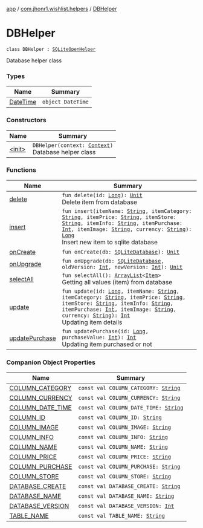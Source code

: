 [app](../../index.md) / [com.jhonr1.wishlist.helpers](../index.md) / [DBHelper](./index.md)

# DBHelper

`class DBHelper : `[`SQLiteOpenHelper`](https://developer.android.com/reference/android/database/sqlite/SQLiteOpenHelper.html)

Database helper class

### Types

| Name | Summary |
|---|---|
| [DateTime](-date-time/index.md) | `object DateTime` |

### Constructors

| Name | Summary |
|---|---|
| [&lt;init&gt;](-init-.md) | `DBHelper(context: `[`Context`](https://developer.android.com/reference/android/content/Context.html)`)`<br>Database helper class |

### Functions

| Name | Summary |
|---|---|
| [delete](delete.md) | `fun delete(id: `[`Long`](https://kotlinlang.org/api/latest/jvm/stdlib/kotlin/-long/index.html)`): `[`Unit`](https://kotlinlang.org/api/latest/jvm/stdlib/kotlin/-unit/index.html)<br>Delete item from database |
| [insert](insert.md) | `fun insert(itemName: `[`String`](https://kotlinlang.org/api/latest/jvm/stdlib/kotlin/-string/index.html)`, itemCategory: `[`String`](https://kotlinlang.org/api/latest/jvm/stdlib/kotlin/-string/index.html)`, itemPrice: `[`String`](https://kotlinlang.org/api/latest/jvm/stdlib/kotlin/-string/index.html)`, itemStore: `[`String`](https://kotlinlang.org/api/latest/jvm/stdlib/kotlin/-string/index.html)`, itemInfo: `[`String`](https://kotlinlang.org/api/latest/jvm/stdlib/kotlin/-string/index.html)`, itemPurchase: `[`Int`](https://kotlinlang.org/api/latest/jvm/stdlib/kotlin/-int/index.html)`, itemImage: `[`String`](https://kotlinlang.org/api/latest/jvm/stdlib/kotlin/-string/index.html)`, currency: `[`String`](https://kotlinlang.org/api/latest/jvm/stdlib/kotlin/-string/index.html)`): `[`Long`](https://kotlinlang.org/api/latest/jvm/stdlib/kotlin/-long/index.html)<br>Insert new item to sqlite database |
| [onCreate](on-create.md) | `fun onCreate(db: `[`SQLiteDatabase`](https://developer.android.com/reference/android/database/sqlite/SQLiteDatabase.html)`): `[`Unit`](https://kotlinlang.org/api/latest/jvm/stdlib/kotlin/-unit/index.html) |
| [onUpgrade](on-upgrade.md) | `fun onUpgrade(db: `[`SQLiteDatabase`](https://developer.android.com/reference/android/database/sqlite/SQLiteDatabase.html)`, oldVersion: `[`Int`](https://kotlinlang.org/api/latest/jvm/stdlib/kotlin/-int/index.html)`, newVersion: `[`Int`](https://kotlinlang.org/api/latest/jvm/stdlib/kotlin/-int/index.html)`): `[`Unit`](https://kotlinlang.org/api/latest/jvm/stdlib/kotlin/-unit/index.html) |
| [selectAll](select-all.md) | `fun selectAll(): `[`ArrayList`](https://kotlinlang.org/api/latest/jvm/stdlib/kotlin.collections/-array-list/index.html)`<`[`Item`](../-item/index.md)`>`<br>Getting all values (item) from database |
| [update](update.md) | `fun update(id: `[`Long`](https://kotlinlang.org/api/latest/jvm/stdlib/kotlin/-long/index.html)`, itemName: `[`String`](https://kotlinlang.org/api/latest/jvm/stdlib/kotlin/-string/index.html)`, itemCategory: `[`String`](https://kotlinlang.org/api/latest/jvm/stdlib/kotlin/-string/index.html)`, itemPrice: `[`String`](https://kotlinlang.org/api/latest/jvm/stdlib/kotlin/-string/index.html)`, itemStore: `[`String`](https://kotlinlang.org/api/latest/jvm/stdlib/kotlin/-string/index.html)`, itemInfo: `[`String`](https://kotlinlang.org/api/latest/jvm/stdlib/kotlin/-string/index.html)`, itemPurchase: `[`Int`](https://kotlinlang.org/api/latest/jvm/stdlib/kotlin/-int/index.html)`, itemImage: `[`String`](https://kotlinlang.org/api/latest/jvm/stdlib/kotlin/-string/index.html)`, currency: `[`String`](https://kotlinlang.org/api/latest/jvm/stdlib/kotlin/-string/index.html)`): `[`Int`](https://kotlinlang.org/api/latest/jvm/stdlib/kotlin/-int/index.html)<br>Updating item details |
| [updatePurchase](update-purchase.md) | `fun updatePurchase(id: `[`Long`](https://kotlinlang.org/api/latest/jvm/stdlib/kotlin/-long/index.html)`, purchaseValue: `[`Int`](https://kotlinlang.org/api/latest/jvm/stdlib/kotlin/-int/index.html)`): `[`Int`](https://kotlinlang.org/api/latest/jvm/stdlib/kotlin/-int/index.html)<br>Updating item purchased or not |

### Companion Object Properties

| Name | Summary |
|---|---|
| [COLUMN_CATEGORY](-c-o-l-u-m-n_-c-a-t-e-g-o-r-y.md) | `const val COLUMN_CATEGORY: `[`String`](https://kotlinlang.org/api/latest/jvm/stdlib/kotlin/-string/index.html) |
| [COLUMN_CURRENCY](-c-o-l-u-m-n_-c-u-r-r-e-n-c-y.md) | `const val COLUMN_CURRENCY: `[`String`](https://kotlinlang.org/api/latest/jvm/stdlib/kotlin/-string/index.html) |
| [COLUMN_DATE_TIME](-c-o-l-u-m-n_-d-a-t-e_-t-i-m-e.md) | `const val COLUMN_DATE_TIME: `[`String`](https://kotlinlang.org/api/latest/jvm/stdlib/kotlin/-string/index.html) |
| [COLUMN_ID](-c-o-l-u-m-n_-i-d.md) | `const val COLUMN_ID: `[`String`](https://kotlinlang.org/api/latest/jvm/stdlib/kotlin/-string/index.html) |
| [COLUMN_IMAGE](-c-o-l-u-m-n_-i-m-a-g-e.md) | `const val COLUMN_IMAGE: `[`String`](https://kotlinlang.org/api/latest/jvm/stdlib/kotlin/-string/index.html) |
| [COLUMN_INFO](-c-o-l-u-m-n_-i-n-f-o.md) | `const val COLUMN_INFO: `[`String`](https://kotlinlang.org/api/latest/jvm/stdlib/kotlin/-string/index.html) |
| [COLUMN_NAME](-c-o-l-u-m-n_-n-a-m-e.md) | `const val COLUMN_NAME: `[`String`](https://kotlinlang.org/api/latest/jvm/stdlib/kotlin/-string/index.html) |
| [COLUMN_PRICE](-c-o-l-u-m-n_-p-r-i-c-e.md) | `const val COLUMN_PRICE: `[`String`](https://kotlinlang.org/api/latest/jvm/stdlib/kotlin/-string/index.html) |
| [COLUMN_PURCHASE](-c-o-l-u-m-n_-p-u-r-c-h-a-s-e.md) | `const val COLUMN_PURCHASE: `[`String`](https://kotlinlang.org/api/latest/jvm/stdlib/kotlin/-string/index.html) |
| [COLUMN_STORE](-c-o-l-u-m-n_-s-t-o-r-e.md) | `const val COLUMN_STORE: `[`String`](https://kotlinlang.org/api/latest/jvm/stdlib/kotlin/-string/index.html) |
| [DATABASE_CREATE](-d-a-t-a-b-a-s-e_-c-r-e-a-t-e.md) | `const val DATABASE_CREATE: `[`String`](https://kotlinlang.org/api/latest/jvm/stdlib/kotlin/-string/index.html) |
| [DATABASE_NAME](-d-a-t-a-b-a-s-e_-n-a-m-e.md) | `const val DATABASE_NAME: `[`String`](https://kotlinlang.org/api/latest/jvm/stdlib/kotlin/-string/index.html) |
| [DATABASE_VERSION](-d-a-t-a-b-a-s-e_-v-e-r-s-i-o-n.md) | `const val DATABASE_VERSION: `[`Int`](https://kotlinlang.org/api/latest/jvm/stdlib/kotlin/-int/index.html) |
| [TABLE_NAME](-t-a-b-l-e_-n-a-m-e.md) | `const val TABLE_NAME: `[`String`](https://kotlinlang.org/api/latest/jvm/stdlib/kotlin/-string/index.html) |
